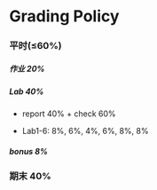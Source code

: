 # Grading Policy

### 平时($\leq$60%)

##### **作业 20%**

##### **Lab 40%** 

- report 40% + check 60%

- Lab1-6: 8%, 6%, 4%, 6%, 8%, 8%

##### **bonus 8%**

### 期末 40%

